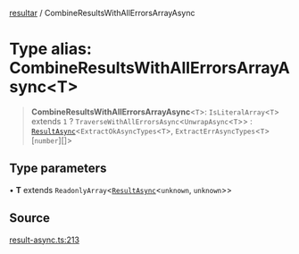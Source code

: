 [resultar](../wiki/Home) / CombineResultsWithAllErrorsArrayAsync

# Type alias: CombineResultsWithAllErrorsArrayAsync\<T\>

> **CombineResultsWithAllErrorsArrayAsync**\<`T`\>: `IsLiteralArray`\<`T`\> extends `1` ? `TraverseWithAllErrorsAsync`\<`UnwrapAsync`\<`T`\>\> : [`ResultAsync`](../wiki/Class.ResultAsync)\<`ExtractOkAsyncTypes`\<`T`\>, `ExtractErrAsyncTypes`\<`T`\>\[`number`\][]\>

## Type parameters

• **T** extends `ReadonlyArray`\<[`ResultAsync`](../wiki/Class.ResultAsync)\<`unknown`, `unknown`\>\>

## Source

[result-async.ts:213](https://github.com/inaiat/resultar/blob/e9d397e3e0e8543e675ebf3b04ec4ad2e5577c52/src/result-async.ts#L213)
